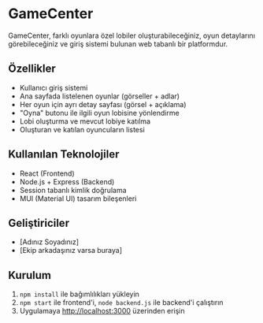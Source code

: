 # GameCenter

GameCenter, farklı oyunlara özel lobiler oluşturabileceğiniz, oyun detaylarını görebileceğiniz ve giriş sistemi bulunan web tabanlı bir platformdur.

## Özellikler

- Kullanıcı giriş sistemi
- Ana sayfada listelenen oyunlar (görseller + adlar)
- Her oyun için ayrı detay sayfası (görsel + açıklama)
- "Oyna" butonu ile ilgili oyun lobisine yönlendirme
- Lobi oluşturma ve mevcut lobiye katılma
- Oluşturan ve katılan oyuncuların listesi

## Kullanılan Teknolojiler

- React (Frontend)
- Node.js + Express (Backend)
- Session tabanlı kimlik doğrulama
- MUI (Material UI) tasarım bileşenleri

## Geliştiriciler

- [Adınız Soyadınız]
- [Ekip arkadaşınız varsa buraya]

## Kurulum

1. `npm install` ile bağımlılıkları yükleyin
2. `npm start` ile frontend'i, `node backend.js` ile backend'i çalıştırın
3. Uygulamaya [http://localhost:3000](http://localhost:3000) üzerinden erişin

